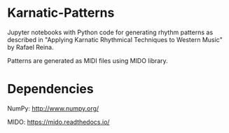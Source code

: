 # Karnatic-Patterns
Jupyter notebooks with Python code for generating rhythm patterns as described in "Applying Karnatic Rhythmical Techniques to Western Music" by Rafael Reina.

Patterns are generated as MIDI files using MIDO library. 

# Dependencies

NumPy: http://www.numpy.org/

MIDO: https://mido.readthedocs.io/
